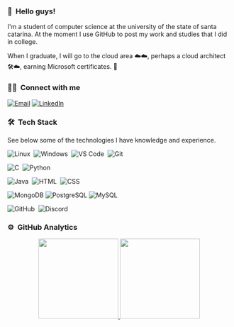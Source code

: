###  :wave: &nbsp;Hello guys!

I'm a student of computer science at the university of the state of santa catarina.
At the moment I use GitHub to post my work and studies that I did in college.

When I graduate, I will go to the cloud area ☁️☁️, perhaps a cloud architect 🛠️☁️, earning Microsoft certificates. 📝


### 🤝🏻 &nbsp;Connect with me

<a href="mailto:matheusrambo97@gmail.com"><img alt="Email" src="https://img.shields.io/badge/Email-050d24?style=flat&logo=gmail"></a>
<a href="https://www.linkedin.com/in/matheus-rambo-da-roza-94a010170/"><img alt="LinkedIn" src="https://img.shields.io/badge/LinkedIn-050d24?style=flat&logo=linkedin"></a>


### 🛠 &nbsp;Tech Stack

See below some of the technologies I have knowledge and experience.

![Linux](https://img.shields.io/badge/-Linux-050d24?style=flat&logo=Linux)&nbsp;
![Windows](https://img.shields.io/badge/-Windows-050d24?style=flat&logo=Windows)&nbsp;
![VS Code](https://img.shields.io/badge/-VS%20Code-050d24?style=flat&logo=visual-studio-code&logoColor=007ACC)&nbsp;
![Git](https://img.shields.io/badge/-Git-050d24?style=flat&logo=git)&nbsp;


![C](https://img.shields.io/badge/-050D24?style=flat&logo=C&logoColor=00599C)&nbsp;
![Python](https://img.shields.io/badge/-Python-050d24?style=flat&logo=python)&nbsp;

![Java](https://img.shields.io/badge/-Java-050d24?style=flat&logo=Java&logoColor=FFA518)&nbsp;
![HTML](https://img.shields.io/badge/-HTML-050d24?style=flat&logo=HTML5)&nbsp;
![CSS](https://img.shields.io/badge/-CSS-050d24?style=flat&logo=CSS3&logoColor=1572B6)&nbsp;

![MongoDB](https://img.shields.io/badge/-MongoDB-050d24?style=flat&logo=mongodb)
![PostgreSQL](https://img.shields.io/badge/-PostgreSQL-050d24?style=flat&logo=postgresql)
![MySQL](https://img.shields.io/badge/-MySQL-050d24?style=flat&logo=mysql)

![GitHub](https://img.shields.io/badge/-GitHub-050d24?style=flat&logo=github)&nbsp;
![Discord](https://img.shields.io/badge/-Discord-050d24?style=flat&logo=discord)&nbsp;

### ⚙️ &nbsp;GitHub Analytics

<p align="center">
  <a href="https://github.com/matheusrambo">
    <img height="180em" src="https://github-readme-stats-eight-theta.vercel.app/api?username=matheusrambo&show_icons=true&theme=algolia&include_all_commits=true&count_private=true" />
    <img height="180em" src="https://github-readme-stats-eight-theta.vercel.app/api/top-langs/?username=matheusrambo&layout=compact&exclude_lang=&theme=algolia" />
  </a>
</p>
